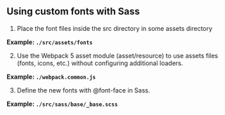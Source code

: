 <h2>Using custom fonts with Sass</h2>

1. Place the font files inside the src directory in some assets directory

**Example: `./src/assets/fonts`**

2. Use the Webpack 5 asset module (asset/resource) to use assets files (fonts, icons, etc.)
without configuring additional loaders.

**Example: `./webpack.common.js`**

3. Define the new fonts with @font-face in Sass.

**Example: `./src/sass/base/_base.scss`**
